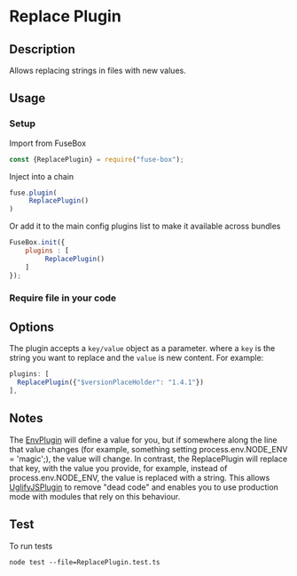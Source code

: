 # Replace Plugin

## Description
Allows replacing strings in files with new values.

## Usage

### Setup
Import from FuseBox

```js
const {ReplacePlugin} = require("fuse-box");
```

Inject into a chain

```js
fuse.plugin(
     ReplacePlugin()
)
```

Or add it to the main config plugins list to make it available across bundles

```js
FuseBox.init({
    plugins : [
         ReplacePlugin()
    ]
});
```

### Require file in your code

## Options
The plugin accepts a `key/value` object as a parameter. where a `key` is the string you want to replace and the `value` is new content. For example:

```js
plugins: [
  ReplacePlugin({"$versionPlaceHolder": "1.4.1"})
],
```

## Notes
The [EnvPlugin](#EnvPlugin) will define a value for you, but if somewhere along the line that value changes (for example, something setting process.env.NODE_ENV = 'magic';), the value will change. In contrast, the ReplacePlugin will replace that key, with the value you provide, for example, instead of process.env.NODE_ENV, the value is replaced with a string. This allows [UglifyJSPlugin](#UglifyJSPlugin) to remove "dead code" and enables you to use production mode with modules that rely on this behaviour.
## Test
To run tests
```
node test --file=ReplacePlugin.test.ts
```
